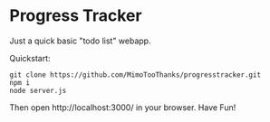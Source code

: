 # Progress Tracker
Just a quick basic "todo list" webapp.

Quickstart:
```
git clone https://github.com/MimoTooThanks/progresstracker.git
npm i
node server.js
```
Then open http://localhost:3000/ in your browser. Have Fun!
